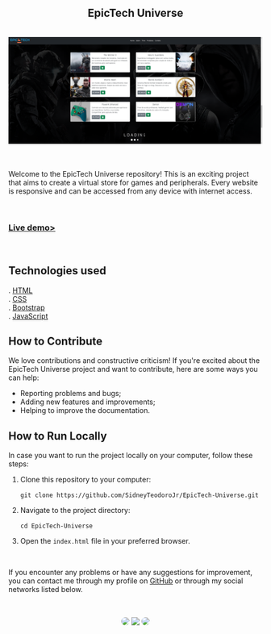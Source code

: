 <h2 align="center">EpicTech Universe</h2>
</br>

<div align="center">
<a href="https://sidneyteodorojr.github.io/EpicTech-Universe/" target="_blank">
<img src="https://github.com/SidneyTeodoroJr/EpicTech-Universe/blob/main/assets/epic-tech-universe.png" alt="EpicTech">
</a>
</div>
</br> 
</br>

<p>
 Welcome to the EpicTech Universe repository! This is an exciting project that aims to create a virtual store for games and peripherals. Every website is responsive and can be accessed from any device with internet access.
</p>
</br>

<h3 align="left"><a href="https://sidneyteodorojr.github.io/EpicTech-Universe/">Live demo></a></h3>
</br>

## Technologies used

. <a href="https://www.w3schools.com/html/html_intro.asp" target="_blank">HTML</a>
</br>
. <a href="https://www.w3schools.com/css/default.asp" target="_blank">CSS</a>
</br>
. <a href="https://getbootstrap.com/docs/5.3/getting-started/introduction/" target="_blank">Bootstrap</a>
</br>
. <a href="https://www.w3schools.com/js/default.asp" target="_blank">JavaScript</a>
</br>

## How to Contribute

<p>
 We love contributions and constructive criticism! If you're excited about the EpicTech Universe project and want to contribute, here are some ways you can help:
</p>

- Reporting problems and bugs;
- Adding new features and improvements;
- Helping to improve the documentation.

## How to Run Locally

<p>
In case you want to run the project locally on your computer, follow these steps:
</p>

1. Clone this repository to your computer:
   ```
   git clone https://github.com/SidneyTeodoroJr/EpicTech-Universe.git
2. Navigate to the project directory:
    ```
    cd EpicTech-Universe
3. Open the `index.html` file in your preferred browser.
</br>
<p>
If you encounter any problems or have any suggestions for improvement, you can contact me through my profile on <a href="https://github.com/SidneyTeodoroJr" target="_blank">GitHub</a> or through my social networks listed below.
</p>

##
</br>

<div align="center">
<a href="https://sidney-personal-portifolio.netlify.app/"><img src="https://img.shields.io/badge/-Portifolio-%230077B5?style=for-the-badge&logo=portifolio&logoColor=white" style="border-radius: 30px" target="_blank" /></a>
<a href="https://www.instagram.com/sidneyteodoroaraujo" target="_blank"><img src="https://img.shields.io/badge/-Instagram-%23E4405F?style=for-the-badge&logo=instagram&logoColor=white" /></a>
<a href="https://www.linkedin.com/in/sidney-teodoro-4a4a8119b?lipi=urn%3Ali%3Apage%3Ad_flagship3_profile_view_base_contact_details%3B%2FevuTOiSSJS2hWGCZgtZiQ%3D%3D" target="_blank"><img src="https://img.shields.io/badge/-LinkedIn-%230077B5?style=for-the-badge&logo=linkedin&logoColor=white" style="border-radius: 30px" target="_blank"></a>
</div>
